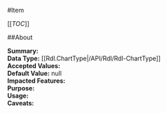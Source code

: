 #Item

[[_TOC_]]

##About

**Summary:**   
**Data Type:** [[Rdl.ChartType|/API/Rdl/Rdl-ChartType]]  
**Accepted Values:**   
**Default Value:** null  
**Impacted Features:**   
**Purpose:**   
**Usage:**   
**Caveats:**   

